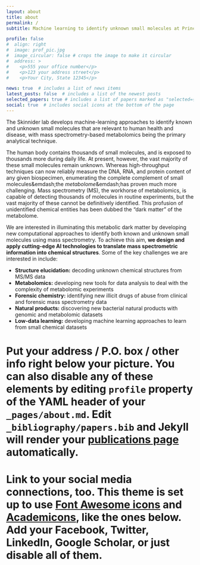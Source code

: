 ```yaml
---
layout: about
title: about
permalink: /
subtitle: Machine learning to identify unknown small molecules at Princeton University

profile: false
#  align: right
#  image: prof_pic.jpg
#  image_circular: false # crops the image to make it circular
#  address: >
#    <p>555 your office number</p>
#    <p>123 your address street</p>
#    <p>Your City, State 12345</p>

news: true  # includes a list of news items
latest_posts: false  # includes a list of the newest posts
selected_papers: true # includes a list of papers marked as "selected={true}"
social: true  # includes social icons at the bottom of the page
---
```


The Skinnider lab develops machine-learning approaches to identify known and unknown small molecules that are relevant to human health and disease, with mass spectrometry-based metabolomics being the primary analytical technique.

The human body contains thousands of small molecules, and is exposed to thousands more during daily life. At present, however, the vast majority of these small molecules remain unknown. Whereas high-throughput techniques can now reliably measure the DNA, RNA, and protein content of any given biospecimen, enumerating the complete complement of small molecules&emdash;the <em>metabolome</em>&emdash;has proven much more challenging. Mass spectrometry (MS), the workhorse of metabolomics, is capable of detecting thousands of molecules in routine experiments, but the vast majority of these cannot be definitively identified. This profusion of unidentified chemical entities has been dubbed the “dark matter” of the metabolome.

We are interested in illuminating this metabolic dark matter by developing new computational approaches to identify both known and unknown small molecules using mass spectrometry. To achieve this aim, <strong>we design and apply cutting-edge AI technologies to translate mass spectrometric information into chemical structures</strong>. Some of the key challenges we are interested in include:

<ul>
<li><strong>Structure elucidation:</strong> decoding unknown chemical structures from MS/MS data 
<li><strong>Metabolomics:</strong> developing new tools for data analysis to deal with the complexity of metabolomic experiments
<li><strong>Forensic chemistry:</strong> identifying new illicit drugs of abuse from clinical and forensic mass spectrometry data
<li><strong>Natural products:</strong> discovering new bacterial natural products with genomic and metabolomic datasets
<li><strong>Low-data learning:</strong> developing machine learning approaches to learn from small chemical datasets
</ul>

# Put your address / P.O. box / other info right below your picture. You can also disable any of these elements by editing `profile` property of the YAML header of your `_pages/about.md`. Edit `_bibliography/papers.bib` and Jekyll will render your [publications page](/al-folio/publications/) automatically.

# Link to your social media connections, too. This theme is set up to use [Font Awesome icons](http://fortawesome.github.io/Font-Awesome/) and [Academicons](https://jpswalsh.github.io/academicons/), like the ones below. Add your Facebook, Twitter, LinkedIn, Google Scholar, or just disable all of them.
